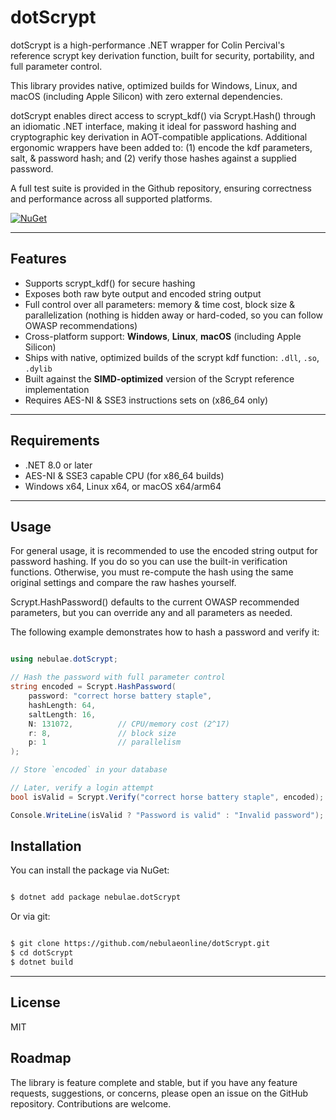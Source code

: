 # dotScrypt

dotScrypt is a high-performance .NET wrapper for Colin Percival's reference scrypt key derivation function, built for security, portability, and full parameter control. 

This library provides native, optimized builds for Windows, Linux, and macOS (including Apple Silicon) with zero external dependencies. 

dotScrypt enables direct access to scrypt_kdf() via Scrypt.Hash() through an idiomatic .NET interface, making it ideal for password hashing and cryptographic key derivation in AOT-compatible applications. Additional ergonomic wrappers have been added to: (1) encode the kdf parameters, salt, & password hash; and (2) verify those hashes against a supplied password.

A full test suite is provided in the Github repository, ensuring correctness and performance across all supported platforms.

[![NuGet](https://img.shields.io/nuget/v/nebulae.dotScrypt.svg)](https://www.nuget.org/packages/nebulae.dotScrypt)

---

## Features

- Supports scrypt_kdf() for secure hashing
- Exposes both raw byte output and encoded string output
- Full control over all parameters: memory & time cost, block size & parallelization (nothing is hidden away or hard-coded, so you can follow OWASP recommendations)
- Cross-platform support: **Windows**, **Linux**, **macOS** (including Apple Silicon)
- Ships with native, optimized builds of the scrypt kdf function: `.dll`, `.so`, `.dylib`
- Built against the **SIMD-optimized** version of the Scrypt reference implementation
- Requires AES-NI & SSE3 instructions sets on (x86_64 only)

---

## Requirements

- .NET 8.0 or later
- AES-NI & SSE3 capable CPU (for x86_64 builds)
- Windows x64, Linux x64, or macOS x64/arm64

---

## Usage

For general usage, it is recommended to use the encoded string output for password hashing. If you do so you can use the built-in verification functions. Otherwise, you must re-compute the hash using the same original settings and compare the raw hashes yourself. 

Scrypt.HashPassword() defaults to the current OWASP recommended parameters, but you can override any and all parameters as needed. 

The following example demonstrates how to hash a password and verify it:

```csharp

using nebulae.dotScrypt;

// Hash the password with full parameter control
string encoded = Scrypt.HashPassword(
    password: "correct horse battery staple",
    hashLength: 64,
    saltLength: 16,
    N: 131072,          // CPU/memory cost (2^17)
    r: 8,               // block size
    p: 1                // parallelism
);

// Store `encoded` in your database

// Later, verify a login attempt
bool isValid = Scrypt.Verify("correct horse battery staple", encoded);

Console.WriteLine(isValid ? "Password is valid" : "Invalid password");

```

## Installation

You can install the package via NuGet:

```bash

$ dotnet add package nebulae.dotScrypt

```

Or via git:

```bash

$ git clone https://github.com/nebulaeonline/dotScrypt.git
$ cd dotScrypt
$ dotnet build

```

---

## License

MIT

## Roadmap

The library is feature complete and stable, but if you have any feature requests, suggestions, or concerns, please open an issue on the GitHub repository. Contributions are welcome.